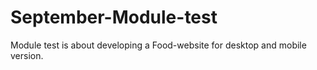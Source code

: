 # September-Module-test
Module test is about developing a Food-website for desktop and mobile version.
